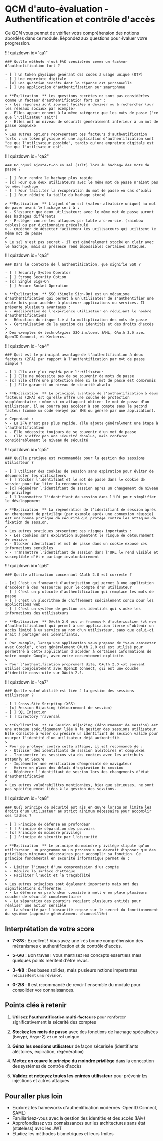 # QCM d'auto-évaluation - Authentification et contrôle d'accès

Ce QCM vous permet de vérifier votre compréhension des notions abordées dans ce module. Répondez aux questions pour évaluer votre progression.

!!! quizdown id="qa1"

    ### Quelle méthode n'est PAS considérée comme un facteur d'authentification fort ?
    
    - [ ] Un token physique générant des codes à usage unique (OTP)
    - [ ] Une empreinte digitale
    - [x] Une question secrète dont la réponse est personnelle
    - [ ] Une application d'authentification sur smartphone
    
    > **Explication :** Les questions secrètes ne sont pas considérées comme un facteur d'authentification fort car :
    > - Les réponses sont souvent faciles à deviner ou à rechercher (sur les réseaux sociaux par exemple)
    > - Elles appartiennent à la même catégorie que les mots de passe ("ce que l'utilisateur sait")
    > - Elles ont un niveau de sécurité généralement inférieur à un mot de passe complexe
    >
    > Les autres options représentent des facteurs d'authentification forts : un token physique et une application d'authentification sont "ce que l'utilisateur possède", tandis qu'une empreinte digitale est "ce que l'utilisateur est".

!!! quizdown id="qa2"

    ### Pourquoi ajoute-t-on un sel (salt) lors du hachage des mots de passe ?
    
    - [ ] Pour rendre le hachage plus rapide
    - [x] Pour que deux utilisateurs avec le même mot de passe n'aient pas le même hachage
    - [ ] Pour faciliter la récupération du mot de passe en cas d'oubli
    - [ ] Pour réduire la taille du hachage stocké
    
    > **Explication :** L'ajout d'un sel (valeur aléatoire unique) au mot de passe avant le hachage sert à :
    > - S'assurer que deux utilisateurs avec le même mot de passe auront des hachages différents
    > - Protéger contre les attaques par table arc-en-ciel (rainbow tables) ou par dictionnaire précalculé
    > - Empêcher de détecter facilement les utilisateurs qui utilisent le même mot de passe
    >
    > Le sel n'est pas secret - il est généralement stocké en clair avec le hachage, mais sa présence rend impossibles certaines attaques.

!!! quizdown id="qa3"

    ### Dans le contexte de l'authentification, que signifie SSO ?
    
    - [ ] Security System Operator
    - [ ] Strong Security Option
    - [x] Single Sign-On
    - [ ] Secure Socket Operation
    
    > **Explication :** SSO (Single Sign-On) est un mécanisme d'authentification qui permet à un utilisateur de s'authentifier une seule fois pour accéder à plusieurs applications ou services. Il présente plusieurs avantages :
    > - Amélioration de l'expérience utilisateur en réduisant le nombre d'authentifications
    > - Réduction du risque lié à la multiplication des mots de passe
    > - Centralisation de la gestion des identités et des droits d'accès
    >
    > Des exemples de technologies SSO incluent SAML, OAuth 2.0 avec OpenID Connect, et Kerberos.

!!! quizdown id="qa4"

    ### Quel est le principal avantage de l'authentification à deux facteurs (2FA) par rapport à l'authentification par mot de passe simple ?
    
    - [ ] Elle est plus rapide pour l'utilisateur
    - [ ] Elle ne nécessite pas de se souvenir de mots de passe
    - [x] Elle offre une protection même si le mot de passe est compromis
    - [ ] Elle garantit un niveau de sécurité absolu
    
    > **Explication :** Le principal avantage de l'authentification à deux facteurs (2FA) est qu'elle offre une couche de protection supplémentaire : même si un attaquant obtient le mot de passe d'un utilisateur, il ne pourra pas accéder à son compte sans le second facteur (comme un code envoyé par SMS ou généré par une application).
    >
    > Cependant :
    > - La 2FA n'est pas plus rapide, elle ajoute généralement une étape à l'authentification
    > - Elle nécessite toujours de se souvenir d'un mot de passe
    > - Elle n'offre pas une sécurité absolue, mais renforce considérablement le niveau de sécurité

!!! quizdown id="qa5"

    ### Quelle pratique est recommandée pour la gestion des sessions utilisateur ?
    
    - [ ] Utiliser des cookies de session sans expiration pour éviter de déconnecter les utilisateurs
    - [ ] Stocker l'identifiant et le mot de passe dans le cookie de session pour faciliter la reconnexion
    - [x] Régénérer l'identifiant de session après un changement de niveau de privilège
    - [ ] Transmettre l'identifiant de session dans l'URL pour simplifier le développement
    
    > **Explication :** La régénération de l'identifiant de session après un changement de privilège (par exemple après une connexion réussie) est une bonne pratique de sécurité qui protège contre les attaques de fixation de session.
    >
    > Les autres pratiques présentent des risques importants :
    > - Les cookies sans expiration augmentent le risque de détournement de session
    > - Stocker identifiant et mot de passe dans un cookie expose ces informations sensibles
    > - Transmettre l'identifiant de session dans l'URL le rend visible et susceptible d'être partagé involontairement

!!! quizdown id="qa6"

    ### Quelle affirmation concernant OAuth 2.0 est correcte ?
    
    - [x] C'est un framework d'autorisation qui permet à une application d'accéder à des ressources pour le compte d'un utilisateur
    - [ ] C'est un protocole d'authentification qui remplace les mots de passe
    - [ ] C'est un algorithme de chiffrement spécialement conçu pour les applications web
    - [ ] C'est un système de gestion des identités qui stocke les informations des utilisateurs
    
    > **Explication :** OAuth 2.0 est un framework d'autorisation (et non d'authentification) qui permet à une application tierce d'obtenir un accès limité à un service au nom d'un utilisateur, sans que celui-ci n'ait à partager ses identifiants.
    >
    > Par exemple, lorsqu'une application vous propose de "vous connecter avec Google", c'est généralement OAuth 2.0 qui est utilisé pour permettre à cette application d'accéder à certaines informations de votre compte Google, avec votre consentement explicite.
    >
    > Pour l'authentification proprement dite, OAuth 2.0 est souvent utilisé conjointement avec OpenID Connect, qui est une couche d'identité construite sur OAuth 2.0.

!!! quizdown id="qa7"

    ### Quelle vulnérabilité est liée à la gestion des sessions utilisateur ?
    
    - [ ] Cross-Site Scripting (XSS)
    - [x] Session Hijacking (détournement de session)
    - [ ] SQL Injection
    - [ ] Directory Traversal
    
    > **Explication :** Le Session Hijacking (détournement de session) est une attaque spécifiquement liée à la gestion des sessions utilisateur. Elle consiste à voler ou prédire un identifiant de session valide pour usurper l'identité d'un utilisateur déjà authentifié.
    >
    > Pour se protéger contre cette attaque, il est recommandé de :
    > - Utiliser des identifiants de session aléatoires et complexes
    > - Transmettre les sessions via des cookies avec les attributs HttpOnly et Secure
    > - Implémenter une vérification d'empreinte de navigateur
    > - Mettre en place des délais d'expiration de session
    > - Régénérer l'identifiant de session lors des changements d'état d'authentification
    >
    > Les autres vulnérabilités mentionnées, bien que sérieuses, ne sont pas spécifiquement liées à la gestion des sessions.

!!! quizdown id="qa8"

    ### Quel principe de sécurité est mis en œuvre lorsqu'on limite les droits d'un utilisateur au strict minimum nécessaire pour accomplir ses tâches ?
    
    - [ ] Principe de défense en profondeur
    - [ ] Principe de séparation des pouvoirs
    - [x] Principe du moindre privilège
    - [ ] Principe de sécurité par l'obscurité
    
    > **Explication :** Le principe du moindre privilège stipule qu'un utilisateur, un programme ou un processus ne devrait disposer que des privilèges minimaux nécessaires pour accomplir sa fonction. Ce principe fondamental en sécurité informatique permet de :
    >
    > - Limiter l'impact d'une compromission d'un compte
    > - Réduire la surface d'attaque
    > - Faciliter l'audit et la traçabilité
    >
    > Les autres principes sont également importants mais ont des significations différentes :
    > - La défense en profondeur consiste à mettre en place plusieurs couches de sécurité complémentaires
    > - La séparation des pouvoirs requiert plusieurs entités pour réaliser une action sensible
    > - La sécurité par l'obscurité repose sur le secret du fonctionnement du système (approche généralement déconseillée)

## Interprétation de votre score

- **7-8/8** : Excellent ! Vous avez une très bonne compréhension des mécanismes d'authentification et de contrôle d'accès.
  
- **5-6/8** : Bon travail ! Vous maîtrisez les concepts essentiels mais quelques points méritent d'être revus.
  
- **3-4/8** : Des bases solides, mais plusieurs notions importantes nécessitent une révision.
  
- **0-2/8** : Il est recommandé de revoir l'ensemble du module pour consolider vos connaissances.

## Points clés à retenir

1. **Utilisez l'authentification multi-facteurs** pour renforcer significativement la sécurité des comptes

2. **Stockez les mots de passe** avec des fonctions de hachage spécialisées (bcrypt, Argon2) et un sel unique

3. **Gérez les sessions utilisateur** de façon sécurisée (identifiants aléatoires, expiration, régénération)

4. **Mettez en œuvre le principe du moindre privilège** dans la conception des systèmes de contrôle d'accès

5. **Validez et nettoyez toutes les entrées utilisateur** pour prévenir les injections et autres attaques

## Pour aller plus loin

- Explorez les frameworks d'authentification modernes (OpenID Connect, SAML)
- Familiarisez-vous avec la gestion des identités et des accès (IAM)
- Approfondissez vos connaissances sur les architectures sans état (stateless) avec les JWT
- Étudiez les méthodes biométriques et leurs limites